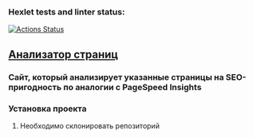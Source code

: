 ### Hexlet tests and linter status:
[![Actions Status](https://github.com/VAN4SH/python-project-83/actions/workflows/hexlet-check.yml/badge.svg)](https://github.com/VAN4SH/python-project-83/actions)

## [Анализатор страниц](https://python-project-83-jokk.onrender.com)
### Cайт, который анализирует указанные страницы на SEO-пригодность по аналогии с PageSpeed Insights

### Установка проекта

1. Необходимо склонировать репозиторий

```shell

```
